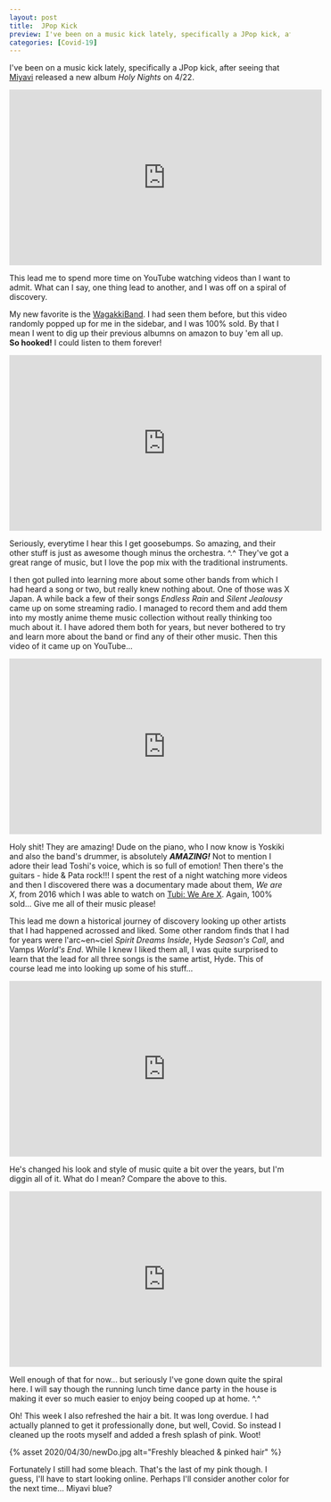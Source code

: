 ```yaml
---
layout: post
title:  JPop Kick
preview: I've been on a music kick lately, specifically a JPop kick, after seeing that [Miyavi](https://miyavi.com/) released a new album *Holy Nights* on 4/22. Spent some time on YouTube watching videos, and well one thing lead to another, and I was off on a spiral of discovery...
categories: [Covid-19]
---
```


I've been on a music kick lately, specifically a JPop kick, after seeing that [Miyavi](https://miyavi.com/) released a new album *Holy Nights* on 4/22. 

<iframe width="560" height="315" src="https://www.youtube.com/embed/FrQH2g-4qaE" frameborder="0" allow="accelerometer; autoplay; encrypted-media; gyroscope; picture-in-picture" allowfullscreen></iframe>

This lead me to spend more time on YouTube watching videos than I want to admit. What can I say, one thing lead to another, and I was off on a spiral of discovery. 

My new favorite is the [WagakkiBand](https://wagakkiband.com/). I had seen them before, but this video randomly popped up for me in the sidebar, and I was 100% sold. By that I mean I went to dig up their previous albumns on amazon to buy 'em all up. __So hooked!__ I could listen to them forever!

<iframe width="560" height="315" src="https://www.youtube.com/embed/2tvW0V2wHS4" frameborder="0" allow="accelerometer; autoplay; encrypted-media; gyroscope; picture-in-picture" allowfullscreen></iframe>

Seriously, everytime I hear this I get goosebumps. So amazing, and their other stuff is just as awesome  though minus the orchestra. ^.^ They've got a great range of music, but I love the pop mix with the traditional instruments.

I then got pulled into learning more about some other bands from which I had heard a song or two, but really knew nothing about. One of those was X Japan. A while back a few of their songs *Endless Rain* and *Silent Jealousy* came up on some streaming radio. I managed to record them and add them into my mostly anime theme music collection without really thinking too much about it. I have adored them both for years, but never bothered to try and learn more about the band or find any of their other music. Then this video of it came up on YouTube... 
 
<iframe width="560" height="315" src="https://www.youtube.com/embed/Oj9bvmzTR2A" frameborder="0" allow="accelerometer; autoplay; encrypted-media; gyroscope; picture-in-picture" allowfullscreen></iframe>

Holy shit! They are amazing! Dude on the piano, who I now know is Yoskiki and also the band's drummer, is absolutely __*AMAZING!*__ Not to mention I adore their lead Toshi's voice, which is so full of emotion! Then there's the guitars - hide & Pata rock!!! I spent the rest of a night watching more videos and then I discovered there was a documentary made about them, *We are X*, from 2016 which I was able to watch on [Tubi: We Are X](https://tubitv.com/movies/512565/we_are_x). Again, 100% sold... Give me all of their music please!

This lead me down a historical journey of discovery looking up other artists that I had happened acrossed and liked. Some other random finds that I had for years were l'arc~en~ciel *Spirit Dreams Inside*, Hyde *Season's Call*, and Vamps *World's End*. While I knew I liked them all, I was quite surprised to learn that the lead for all three songs is the same artist, Hyde. This of course lead me into looking up some of his stuff... 

<iframe width="560" height="315" src="https://www.youtube.com/embed/r4k4R-gi-yc" frameborder="0" allow="accelerometer; autoplay; encrypted-media; gyroscope; picture-in-picture" allowfullscreen></iframe>

He's changed his look and style of music quite a bit over the years, but I'm diggin all of it. What do I mean? Compare the above to this.

<iframe width="560" height="315" src="https://www.youtube.com/embed/f1t3Za-o_lA" frameborder="0" allow="accelerometer; autoplay; encrypted-media; gyroscope; picture-in-picture" allowfullscreen></iframe>

Well enough of that for now... but seriously I've gone down quite the spiral here. I will say though the running lunch time dance party in the house is making it ever so much easier to enjoy being cooped up at home. ^.^

Oh! This week I also refreshed the hair a bit. It was long overdue. I had actually planned to get it professionally done, but well, Covid. So instead I cleaned up the roots myself and added a fresh splash of pink. Woot!  

{% asset 2020/04/30/newDo.jpg alt="Freshly bleached & pinked hair" %}

Fortunately I still had some bleach. That's the last of my pink though. I guess, I'll have to start looking online. Perhaps I'll consider another color for the next time... Miyavi blue?


